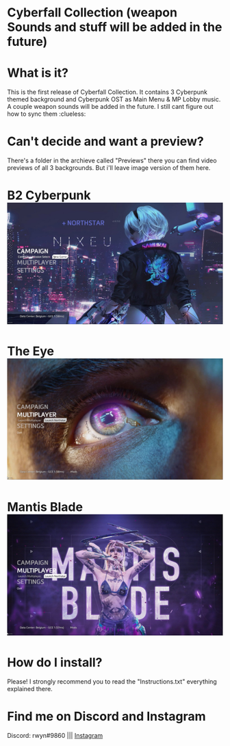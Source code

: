 # Cyberfall Collection (weapon Sounds and stuff will be added in the future)

# What is it?
 This is the first release of Cyberfall Collection. It contains 3 Cyberpunk themed background and Cyberpunk OST as Main Menu & MP Lobby music. A couple weapon sounds will be added in the future. I still cant figure out how to sync them :clueless:

# Can't decide and want a preview?
 There's a folder in the archieve called "Previews" there you can find video previews of all 3 backgrounds. But i'll leave image version of them here.
# B2 Cyberpunk![screenshot](https://github.com/rwynx/cyberfall-collection/blob/main/Preview%20Images/B2Cyberpunk.jpg?raw=true)
# The Eye ![screenshot](https://github.com/rwynx/cyberfall-collection/blob/main/Preview%20Images/TheEye.jpg?raw=true)
# Mantis Blade ![screenshot](https://github.com/rwynx/cyberfall-collection/blob/main/Preview%20Images/MantisBlade.jpg?raw=true)

# How do I install?
 Please! I strongly recommend you to read the "Instructions.txt" everything explained there.

# Find me on Discord and Instagram
 Discord: rwyn#9860 ||| [Instagram](https://www.instagram.com/k3rnelpan1c.asc)
